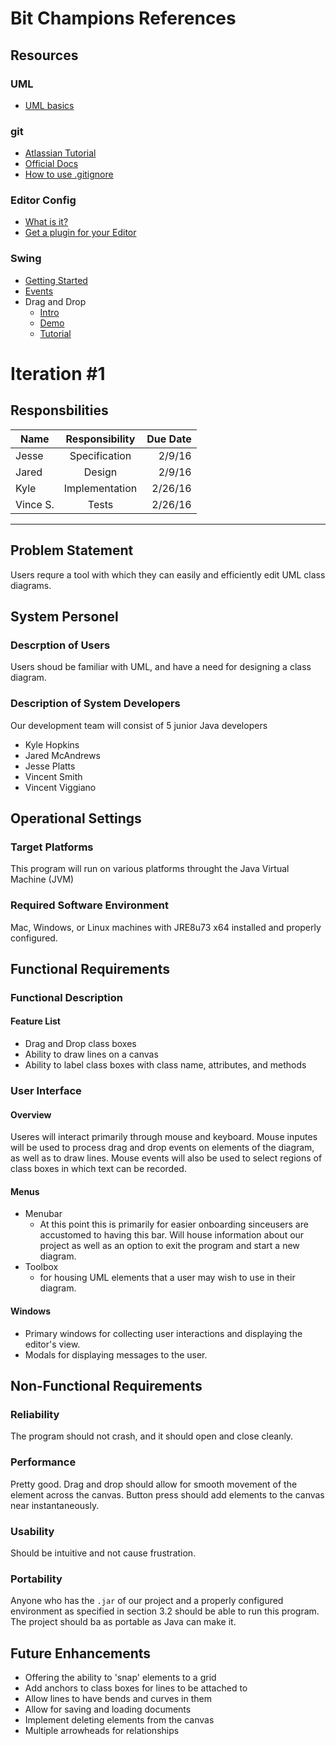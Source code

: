 # Bit Champions References

## Resources

### UML
* [UML basics](http://www.ibm.com/developerworks/rational/library/content/RationalEdge/sep04/bell/)

### git
* [Atlassian Tutorial](https://www.atlassian.com/git/tutorials/)
* [Official Docs](https://git-scm.com/documentation)
* [How to use .gitignore](https://help.github.com/articles/ignoring-files/)

### Editor Config
* [What is it?](http://editorconfig.org/)
* [Get a plugin for your Editor](http://editorconfig.org/#download)

### Swing
* [Getting Started](http://docs.oracle.com/javase/tutorial/uiswing/learn/index.html)
* [Events](https://docs.oracle.com/javase/tutorial/uiswing/events/intro.html)
* Drag and Drop
  * [Intro](http://docs.oracle.com/javase/tutorial/uiswing/dnd/intro.html)
  * [Demo](http://docs.oracle.com/javase/tutorial/uiswing/dnd/basicdemo.html)
  * [Tutorial](http://zetcode.com/tutorials/javaswingtutorial/draganddrop/)
  
# Iteration #1
## Responsbilities
| Name      | Responsibility    | Due Date  |
|---        |:---:              |---:       |
| Jesse     | Specification     | 2/9/16    |
| Jared     | Design            | 2/9/16    |
| Kyle      | Implementation    | 2/26/16   |
| Vince S.  | Tests             | 2/26/16   |
---
## Problem Statement
Users requre a tool with which they can easily and efficiently edit UML class diagrams.
## System Personel
### Descrption of Users
Users shoud be familiar with UML, and have a need for designing a class diagram.
### Description of System Developers
Our development team will consist of 5 junior Java developers
* Kyle Hopkins
* Jared McAndrews
* Jesse Platts
* Vincent Smith
* Vincent Viggiano

## Operational Settings
### Target Platforms
This program will run on various platforms throught the Java Virtual Machine (JVM)
### Required Software Environment
Mac, Windows, or Linux machines with JRE8u73 x64 installed and properly configured.
## Functional Requirements
### Functional Description
#### Feature List
* Drag and Drop class boxes
* Ability to draw lines on a canvas
* Ability to label class boxes with class name, attributes, and methods

### User Interface
#### Overview
Useres will interact primarily through mouse and keyboard. Mouse inputes will be used to process drag and drop events on elements of the diagram, as well as to draw lines. Mouse events will also be used to select regions of class boxes in which text can be recorded.
#### Menus
* Menubar
    * At this point this is primarily for easier onboarding sinceusers are accustomed to having this bar. Will house information about our project as well as an option to exit the program and start a new diagram.
* Toolbox
    *  for housing UML elements that a user may wish to use in their diagram.

#### Windows
* Primary windows for collecting user interactions and displaying the editor's view.
* Modals for displaying messages to the user.

## Non-Functional Requirements
### Reliability
The program should not crash, and it should open and close cleanly.
### Performance
Pretty good. Drag and drop should allow for smooth movement of the element across the canvas. Button press should add elements to the canvas near instantaneously.
### Usability
Should be intuitive and not cause frustration.
### Portability 
Anyone who has the `.jar` of our project and a properly configured environment as specified in section 3.2 should be able to run this program. The project should ba as portable as Java can make it.

## Future Enhancements
* Offering the ability to 'snap' elements to a grid
* Add anchors to class boxes for lines to be attached to
* Allow lines to have bends and curves in them
* Allow for saving and loading documents
* Implement deleting elements from the canvas
* Multiple arrowheads for relationships
